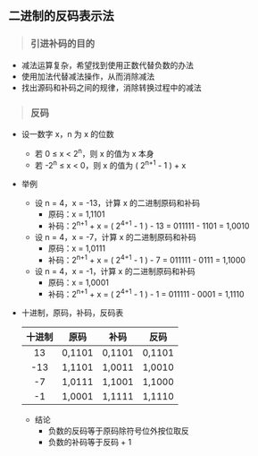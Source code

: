 ## 二进制的反码表示法

>### 引进补码的目的
* 减法运算复杂，希望找到使用正数代替负数的办法
* 使用加法代替减法操作，从而消除减法
* 找出源码和补码之间的规律，消除转换过程中的减法

>### 反码
* 设一数字 x，n 为 x 的位数
    * 若 0 ≤ x < 2<sup>n</sup>，则 x 的值为 x 本身
    * 若 -2<sup>n</sup> ≤ x < 0，则 x 的值为 ( 2<sup>n+1</sup> - 1 ) + x
* 举例
    * 设 n = 4，x = -13，计算 x 的二进制原码和补码
        * 原码：x = 1,1101
        * 补码：2<sup>n+1</sup> + x = ( 2<sup>4+1</sup> - 1 ) - 13 = 011111 - 1101 = 1,0010
    * 设 n = 4，x = -7，计算 x 的二进制原码和补码
        * 原码：x = 1,0111
        * 补码：2<sup>n+1</sup> + x = ( 2<sup>4+1</sup> - 1 ) - 7 = 011111 - 0111 = 1,1000
    * 设 n = 4，x = -1，计算 x 的二进制原码和补码
        * 原码：x = 1,0001
        * 补码：2<sup>n+1</sup> + x = ( 2<sup>4+1</sup> - 1 ) - 1 = 011111 - 0001 = 1,1110
* 十进制，原码，补码，反码表

    | 十进制 | 原码 | 补码 | 反码 |
    | :---: | :---: | :---: | :---: |
    | 13 | 0,1101 | 0,1101 | 0,1101 |
    | -13 | 1,1101 | 1,0011 | 1,0010 |
    | -7 | 1,0111 | 1,1001 | 1,1000 |
    | -1 | 1,0001 | 1,1111 | 1,1110 |

    * 结论
        * 负数的反码等于原码除符号位外按位取反
        * 负数的补码等于反码 + 1
